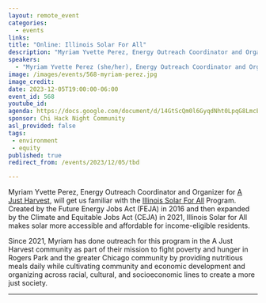 ```yaml
---
layout: remote_event
categories:
  - events
links: 
title: "Online: Illinois Solar For All"
description: "Myriam Yvette Perez, Energy Outreach Coordinator and Organizer for A Just Harvest, will get us familiar with the Illinois Solar For All Program. Created by the Future Energy Jobs Act (FEJA) in 2016 and then expanded by the Climate and Equitable Jobs Act (CEJA) in 2021, Illinois Solar for All makes solar more accessible and affordable for income-eligible residents."
speakers:
  - "Myriam Yvette Perez (she/her), Energy Outreach Coordinator and Organizer"
image: /images/events/568-myriam-perez.jpg
image_credit:
date: 2023-12-05T19:00:00-06:00
event_id: 568
youtube_id: 
agenda: https://docs.google.com/document/d/14GtScQm0l6GyqdNht0LpqG8LmcEF7i3COjNJ06PaTj8/edit#
sponsor: Chi Hack Night Community
asl_provided: false
tags: 
 - environment
 - equity
published: true
redirect_from: /events/2023/12/05/tbd

---
```


Myriam Yvette Perez, Energy Outreach Coordinator and Organizer for [A Just Harvest](https://ajustharvest.org/), will get us familiar with the [Illinois Solar For All](https://www.illinoissfa.com/) Program. Created by the Future Energy Jobs Act (FEJA) in 2016 and then expanded by the Climate and Equitable Jobs Act (CEJA) in 2021, Illinois Solar for All makes solar more accessible and affordable for income-eligible residents.

Since 2021, Myriam has done outreach for this program in the A Just Harvest community as part of their mission to fight poverty and hunger in Rogers Park and the greater Chicago community by providing nutritious meals daily while cultivating community and economic development and organizing across racial, cultural, and socioeconomic lines to create a more just society. 

---
